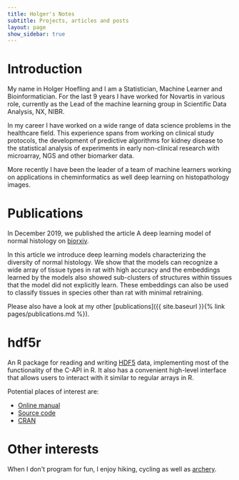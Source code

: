 ```yaml
---
title: Holger's Notes
subtitle: Projects, articles and posts
layout: page
show_sidebar: true
---
```


# Introduction

My name in Holger Hoefling and I am a Statistician, Machine Learner 
and Bioinformatician. For the last 9 years I have worked for Novartis
in various role, currently as the Lead of the machine learning
group in Scientific Data Analysis, NX, NIBR. 

In my career I have worked on a wide range of data science
problems in the healthcare field. This experience spans
from working on clinical study protocols, the development
of predictive algorithms for kidney disease to the
statistical analysis of experiments in early non-clinical
research with microarray, NGS and other biomarker data.

More recently I have been the leader of a team of
machine learners working on applications in cheminformatics
as well deep learning on histopathology images.

# Publications

In December 2019, we published the article A deep learning model of normal histology 
on [biorxiv](https://www.biorxiv.org/content/10.1101/838417v2). 

In this article we introduce deep learning models characterizing 
the diversity of normal histology. We show that the models 
can recognize a wide array of tissue types in rat with high accuracy and
the embeddings learned by the models also showed sub-clusters
of structures within tissues that the model did not explicitly learn. 
These embeddings can also be used to classify tissues in species 
other than rat with minimal retraining.

Please also have a look at my other [publications]({{ site.baseurl }}{% link pages/publications.md %}). 


# hdf5r

An R package for reading and writing [HDF5](https://www.hdfgroup.org/solutions/hdf5/)
data, implementing most of the functionality of the C-API in R. It
also has a convenient high-level interface that allows users to interact with it similar to regular arrays in R.

Potential places of interest are:
- [Online manual](https://hhoeflin.github.io/hdf5r)
- [Source code](https://github.com/hhoeflin/hdf5r)
- [CRAN](https://cran.r-project.org/web/packages/hdf5r/index.html)

# Other interests

When I don't program for fun, I enjoy hiking, cycling as well as [archery](https://www.juventas.ch/clubdesk/www).
